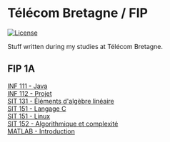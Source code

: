 # Télécom Bretagne / FIP

[![License](http://img.shields.io/badge/license-MIT-blue.svg)](https://github.com/maxmouchet/ics.js/blob/master/LICENSE)

Stuff written during my studies at Télécom Bretagne.

## FIP 1A

[INF 111 - Java](https://github.com/maxmouchet/tb/tree/master/INF111)  
[INF 112 - Projet](https://github.com/maxmouchet/tb/tree/master/INF1112)  
[SIT 131 - Éléments d'algèbre linéaire](https://github.com/maxmouchet/tb/tree/master/SIT131)  
[SIT 151 - Langage C](https://github.com/maxmouchet/tb/tree/master/SIT151/C)  
[SIT 151 - Linux](https://github.com/maxmouchet/tb/tree/master/SIT151/Linux)  
[SIT 152 - Algorithmique et complexité](https://github.com/maxmouchet/tb/tree/master/SIT152)  
[MATLAB - Introduction](https://github.com/maxmouchet/tb/tree/master/MATLAB)  
